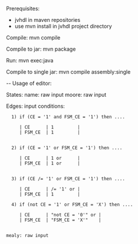 Prerequisites:
  - jvhdl in maven repositories 
  - use mvn install in jvhdl project directory
  
Compile:
  mvn compile
  
Compile to jar:
  mvn package

Run:
  mvn exec:java
  
Compile to single jar:
  mvn compile assembly:single

--
Usage of editor:

  States:
    name: raw input
    moore: raw input
    
  Edges:
    input conditions:
    
      1) if (CE = '1' and FSM_CE = '1') then ....
         
         | CE      | 1         |
         | FSM_CE  | 1         |
         
      
      2) if (CE = '1' or FSM_CE = '1') then .... 
      
         | CE      | 1 or      |
         | FSM_CE  | 1 or      |
         
         
      3) if (CE /= '1' or FSM_CE = '1') then ....
      
         | CE      | /= '1' or |
         | FSM_CE  | 1         | 
         
      4) if (not CE = '1' or FSM_CE = 'X') then ....
      
         | CE      | "not CE = '0'" or |
         | FSM_CE  | "FSM_CE = 'X'"    |
         
         
    mealy: raw input
